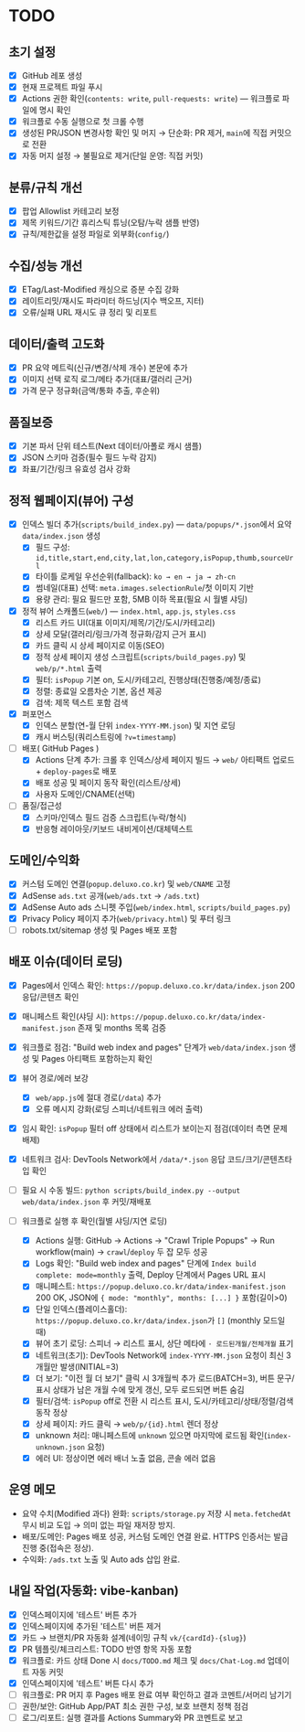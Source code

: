 # TODO

## 초기 설정
- [x] GitHub 레포 생성
- [x] 현재 프로젝트 파일 푸시
- [x] Actions 권한 확인(`contents: write`, `pull-requests: write`) — 워크플로 파일에 명시 확인
- [x] 워크플로 수동 실행으로 첫 크롤 수행
- [x] 생성된 PR/JSON 변경사항 확인 및 머지 → 단순화: PR 제거, `main`에 직접 커밋으로 전환
- [x] 자동 머지 설정 → 불필요로 제거(단일 운영: 직접 커밋)

## 분류/규칙 개선
- [x] 팝업 Allowlist 카테고리 보정
- [x] 제목 키워드/기간 휴리스틱 튜닝(오탐/누락 샘플 반영)
- [x] 규칙/제한값을 설정 파일로 외부화(`config/`)

## 수집/성능 개선
- [x] ETag/Last-Modified 캐싱으로 증분 수집 강화
- [x] 레이트리밋/재시도 파라미터 하드닝(지수 백오프, 지터)
- [x] 오류/실패 URL 재시도 큐 정리 및 리포트

## 데이터/출력 고도화
- [x] PR 요약 메트릭(신규/변경/삭제 개수) 본문에 추가
- [x] 이미지 선택 로직 로그/메타 추가(대표/갤러리 근거)
- [x] 가격 문구 정규화(금액/통화 추출, 후순위)

## 품질보증
- [x] 기본 파서 단위 테스트(Next 데이터/아폴로 캐시 샘플)
- [x] JSON 스키마 검증(필수 필드 누락 감지)
- [x] 좌표/기간/링크 유효성 검사 강화

## 정적 웹페이지(뷰어) 구성
- [x] 인덱스 빌더 추가(`scripts/build_index.py`) — `data/popups/*.json`에서 요약 `data/index.json` 생성
  - [x] 필드 구성: `id,title,start,end,city,lat,lon,category,isPopup,thumb,sourceUrl`
  - [x] 타이틀 로케일 우선순위(fallback): `ko → en → ja → zh-cn`
  - [x] 썸네일(대표) 선택: `meta.images.selectionRule`/첫 이미지 기반
  - [x] 용량 관리: 필요 필드만 포함, 5MB 이하 목표(필요 시 월별 샤딩)
- [x] 정적 뷰어 스캐폴드(`web/`) — `index.html`, `app.js`, `styles.css`
  - [x] 리스트 카드 UI(대표 이미지/제목/기간/도시/카테고리)
  - [x] 상세 모달(갤러리/링크/가격 정규화/감지 근거 표시)
  - [x] 카드 클릭 시 상세 페이지로 이동(SEO)
  - [x] 정적 상세 페이지 생성 스크립트(`scripts/build_pages.py`) 및 `web/p/*.html` 출력
  - [x] 필터: `isPopup` 기본 on, 도시/카테고리, 진행상태(진행중/예정/종료)
  - [x] 정렬: 종료일 오름차순 기본, 옵션 제공
  - [x] 검색: 제목 텍스트 포함 검색
- [x] 퍼포먼스
  - [x] 인덱스 분할(연-월 단위 `index-YYYY-MM.json`) 및 지연 로딩
  - [x] 캐시 버스팅(쿼리스트링에 `?v=timestamp`)
- [ ] 배포( GitHub Pages )
  - [x] Actions 단계 추가: 크롤 후 인덱스/상세 페이지 빌드 → `web/` 아티팩트 업로드 + `deploy-pages`로 배포
  - [x] 배포 성공 및 페이지 동작 확인(리스트/상세)
  - [x] 사용자 도메인/CNAME(선택)
- [ ] 품질/접근성
  - [x] 스키마/인덱스 필드 검증 스크립트(누락/형식)
  - [x] 반응형 레이아웃/키보드 내비게이션/대체텍스트

## 도메인/수익화
- [x] 커스텀 도메인 연결(`popup.deluxo.co.kr`) 및 `web/CNAME` 고정
- [x] AdSense `ads.txt` 공개(`web/ads.txt` → `/ads.txt`)
- [x] AdSense Auto ads 스니펫 주입(`web/index.html`, `scripts/build_pages.py`)
- [x] Privacy Policy 페이지 추가(`web/privacy.html`) 및 푸터 링크
- [ ] robots.txt/sitemap 생성 및 Pages 배포 포함

## 배포 이슈(데이터 로딩)
- [x] Pages에서 인덱스 확인: `https://popup.deluxo.co.kr/data/index.json` 200 응답/콘텐츠 확인
- [x] 매니페스트 확인(샤딩 시): `https://popup.deluxo.co.kr/data/index-manifest.json` 존재 및 months 목록 검증
- [x] 워크플로 점검: "Build web index and pages" 단계가 `web/data/index.json` 생성 및 Pages 아티팩트 포함하는지 확인
- [x] 뷰어 경로/에러 보강
  - [x] `web/app.js`에 절대 경로(`/data`) 추가
  - [x] 오류 메시지 강화(로딩 스피너/네트워크 에러 출력)
- [x] 임시 확인: `isPopup` 필터 off 상태에서 리스트가 보이는지 점검(데이터 측면 문제 배제)
- [x] 네트워크 검사: DevTools Network에서 `/data/*.json` 응답 코드/크기/콘텐츠타입 확인
- [ ] 필요 시 수동 빌드: `python scripts/build_index.py --output web/data/index.json` 후 커밋/재배포

- [ ] 워크플로 실행 후 확인(월별 샤딩/지연 로딩)
  - [x] Actions 실행: GitHub → Actions → "Crawl Triple Popups" → Run workflow(main) → `crawl`/`deploy` 두 잡 모두 성공
  - [x] Logs 확인: "Build web index and pages" 단계에 `Index build complete: mode=monthly` 출력, Deploy 단계에서 Pages URL 표시
  - [x] 매니페스트: `https://popup.deluxo.co.kr/data/index-manifest.json` 200 OK, JSON에 `{ mode: "monthly", months: [...] }` 포함(길이>0)
  - [x] 단일 인덱스(플레이스홀더): `https://popup.deluxo.co.kr/data/index.json`가 `[]` (monthly 모드일 때)
  - [x] 뷰어 초기 로딩: 스피너 → 리스트 표시, 상단 메타에 `· 로드된개월/전체개월` 표기
  - [x] 네트워크(초기): DevTools Network에 `index-YYYY-MM.json` 요청이 최신 3개월만 발생(INITIAL=3)
  - [x] 더 보기: "이전 월 더 보기" 클릭 시 3개월씩 추가 로드(BATCH=3), 버튼 문구/표시 상태가 남은 개월 수에 맞게 갱신, 모두 로드되면 버튼 숨김
  - [x] 필터/검색: `isPopup` off로 전환 시 리스트 표시, 도시/카테고리/상태/정렬/검색 동작 정상
  - [x] 상세 페이지: 카드 클릭 → `web/p/{id}.html` 렌더 정상
  - [x] unknown 처리: 매니페스트에 `unknown` 있으면 마지막에 로드됨 확인(`index-unknown.json` 요청)
  - [x] 에러 UI: 정상이면 에러 배너 노출 없음, 콘솔 에러 없음

## 운영 메모
- 요약 수치(Modified 과다) 완화: `scripts/storage.py` 저장 시 `meta.fetchedAt` 무시 비교 도입 → 의미 없는 파일 재저장 방지.
- 배포/도메인: Pages 배포 성공, 커스텀 도메인 연결 완료. HTTPS 인증서는 발급 진행 중(접속은 정상).
- 수익화: `/ads.txt` 노출 및 Auto ads 삽입 완료.

## 내일 작업(자동화: vibe-kanban)
- [x] 인덱스페이지에 '테스트' 버튼 추가
- [x] 인덱스페이지에 추가된 '테스트' 버튼 제거
- [x] 카드 → 브랜치/PR 자동화 설계(네이밍 규칙 `vk/{cardId}-{slug}`)
- [x] PR 템플릿/체크리스트: TODO 반영 항목 자동 포함
- [x] 워크플로: 카드 상태 Done 시 `docs/TODO.md` 체크 및 `docs/Chat-Log.md` 업데이트 자동 커밋
- [x] 인덱스페이지에 '테스트' 버튼 다시 추가
- [ ] 워크플로: PR 머지 후 Pages 배포 완료 여부 확인하고 결과 코멘트/서머리 남기기
- [ ] 권한/보안: GitHub App/PAT 최소 권한 구성, 보호 브랜치 정책 점검
- [ ] 로그/리포트: 실행 결과를 Actions Summary와 PR 코멘트로 보고

